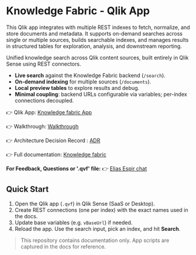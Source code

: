 
# Knowledge Fabric - Qlik App

This Qlik app integrates with multiple REST indexes to fetch, normalize, and store documents and metadata. It supports on-demand searches across single or multiple sources, builds searchable indexes, and manages results in structured tables for exploration, analysis, and downstream reporting.

Unified knowledge search across Qlik content sources, built entirely in Qlik Sense using REST connectors.

- **Live search** against the Knowledge Fabric backend (`/search`).
- **On-demand indexing** for multiple sources (`/documents`).
- **Local preview tables** to explore results and debug.
- **Minimal coupling**: backend URLs configurable via variables; per-index connections decoupled.

👉 Qlik App: [Knowledge fabric App](https://qlikinternal.us.qlikcloud.com/sense/app/0833c4e2-e862-422d-9f6d-aaacb7ddac1a)

👉 Walkthrough: [Walkthrough](https://github.com/elias2112/knowledge-fabric/blob/main/docs/walkthrough.md)

👉 Architecture Decision Record : [ADR](https://github.com/elias2112/knowledge-fabric/tree/main/docs/adr)

👉 Full documentation: [Knowledge fabric](https://github.com/elias2112/knowledge-fabric/tree/main/docs)

 **For Feedback, Questions or '.qvf' file:** 👉 [Elias Espir chat](https://teams.microsoft.com/l/chat/48:notes/conversations?context=%7B%22contextType%22%3A%22chat%22%7D)

## Quick Start

1. Open the Qlik app (`.qvf`) in Qlik Sense (SaaS or Desktop).
2. Create REST connections (one per index) with the exact names used in the docs.
3. Update base variables (e.g. `vBaseUrl`) if needed.
4. Reload the app. Use the search input, pick an index, and hit **Search**.

> This repository contains documentation only. App scripts are captured in the docs for reference.

